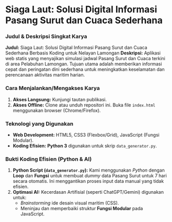# Siaga Laut: Solusi Digital Informasi Pasang Surut dan Cuaca Sederhana

### Judul & Deskripsi Singkat Karya
**Judul:** Siaga Laut: Solusi Digital Informasi Pasang Surut dan Cuaca Sederhana Berbasis Koding untuk Nelayan Lamongan
**Deskripsi:** Aplikasi web statis yang menyajikan simulasi jadwal Pasang Surut dan Cuaca terkini di area Pelabuhan Lamongan. Tujuan utama adalah memberikan informasi cepat dan peringatan dini sederhana untuk meningkatkan keselamatan dan perencanaan aktivitas maritim harian.

### Cara Menjalankan/Mengakses Karya
1.  **Akses Langsung:** Kunjungi tautan publikasi.
2.  **Akses Offline:** Clone atau unduh repositori ini. Buka file `index.html` menggunakan browser (Chrome/Firefox).

### Teknologi yang Digunakan
* **Web Development:** HTML5, CSS3 (Flexbox/Grid), JavaScript (Fungsi Modular).
* **Koding Efisien:** **Python 3** digunakan untuk skrip `data_generator.py`.

### Bukti Koding Efisien (Python & AI)
1.  **Python Script (`data_generator.py`):** Kami menggunakan *Python* dengan **Loop** dan **Fungsi** untuk membuat *dummy* data Pasang Surut untuk 7 hari secara otomatis. Ini menggantikan proses input data manual yang tidak efisien.
2.  **Optimasi AI:** Kecerdasan Artifisial (seperti ChatGPT/Gemini) digunakan untuk:
    * *Brainstorming* ide desain visual maritim (CSS).
    * Meninjau dan memperbaiki struktur **Fungsi Modular** pada JavaScript.
